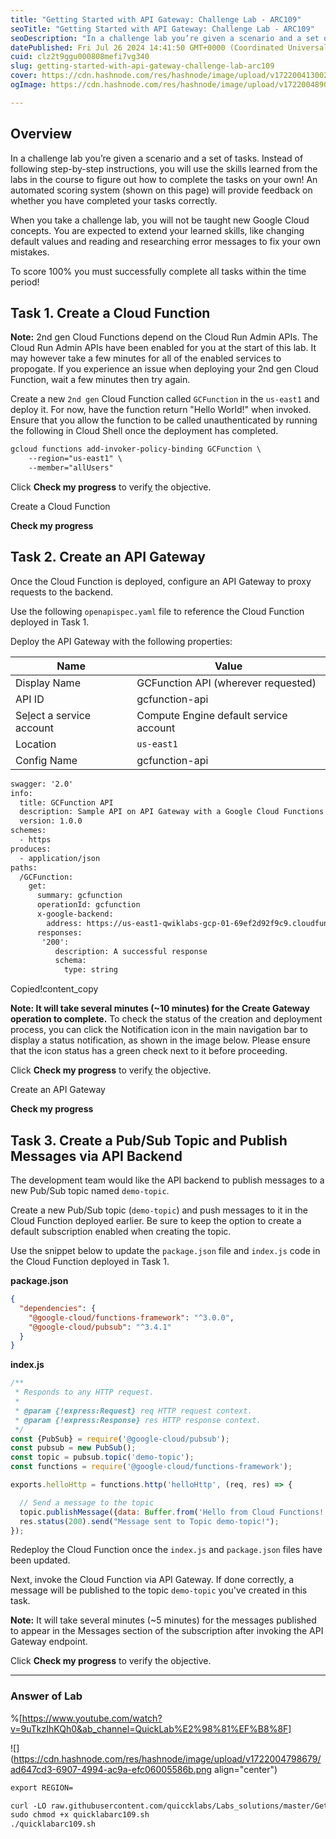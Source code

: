 ```yaml
---
title: "Getting Started with API Gateway: Challenge Lab - ARC109"
seoTitle: "Getting Started with API Gateway: Challenge Lab - ARC109"
seoDescription: "In a challenge lab you’re given a scenario and a set of tasks. Instead of following step-by-step instructions, you will use the skills learned from the labs"
datePublished: Fri Jul 26 2024 14:41:50 GMT+0000 (Coordinated Universal Time)
cuid: clz2t9ggu000808mefi7vg340
slug: getting-started-with-api-gateway-challenge-lab-arc109
cover: https://cdn.hashnode.com/res/hashnode/image/upload/v1722004130020/ff237f86-e78c-4ad9-8b20-d27607615b60.png
ogImage: https://cdn.hashnode.com/res/hashnode/image/upload/v1722004890035/1e88f22b-9114-42eb-a9cf-ebf644d1c665.png

---
```


## **Overview**

In a challenge lab you’re given a scenario and a set of tasks. Instead of following step-by-step instructions, you will use the skills learned from the labs in the course to figure out how to complete the tasks on your own! An automated scoring system (shown on this page) will provide feedback on whether you have completed your tasks correctly.

When you take a challenge lab, you will not be taught new Google Cloud concepts. You are expected to extend your learned skills, like changing default values and reading and researching error messages to fix your own mistakes.

To score 100% you must successfully complete all tasks within the time period!

## **Task 1. Create a Cloud Function**

**Note:** 2nd gen Cloud Functions depend on the Cloud Run Admin APIs. The Cloud Run Admin APIs have been enabled for you at the start of this lab. It may however take a few minutes for all of the enabled services to propogate. If you experience an issue when deploying your 2nd gen Cloud Function, wait a few minutes then try again.

Create a new `2nd gen` Cloud Function called `GCFunction` in the `us-east1` and deploy it. For now, have the function return "Hello World!" when invoked. Ensure that you allow the function to be called unauthenticated by running the following in Cloud Shell once the deployment has completed.

```apache
gcloud functions add-invoker-policy-binding GCFunction \
    --region="us-east1" \
    --member="allUsers"
```

Click **Check my progress** to verif[y](https://cloud.google.com/functions/docs/console-quickstart) the objective.

Create a Cloud Function

**Check my progress**

## **Task 2. Create an API Gateway**

Once the Cloud Function is deployed, configure an API Gateway to proxy requests to the backend.

Use the following `openapispec.yaml` file to reference the Cloud Function deployed in Task 1.

Deploy the API Gateway with the following properties:

| **Name** | **Value** |
| --- | --- |
| Display Name | GCFunction API (wherever requested) |
| API ID | gcfunction-api |
| Se[l](https://cloud.google.com/functions/docs/console-quickstart)ect a service account | Compute Engine default service account |
| Location | `us-east1` |
| Config Name | gcfunction-api |

```apache
swagger: '2.0'
info:
  title: GCFunction API
  description: Sample API on API Gateway with a Google Cloud Functions backend
  version: 1.0.0
schemes:
  - https
produces:
  - application/json
paths:
  /GCFunction:
    get:
      summary: gcfunction
      operationId: gcfunction
      x-google-backend:
        address: https://us-east1-qwiklabs-gcp-01-69ef2d92f9c9.cloudfunctions.net/GCFunction
      responses:
       '200':
          description: A successful response
          schema:
            type: string
```

Copied!content\_copy

**Note: It will take several minutes (~10 minutes) for the Create Gateway operation to complete.** To check the status of the creation and deployment process, you can click the Notification icon in the main navigation bar to display a status notification, as shown in the image below. Please ensure that the icon status has a green check next to it before proceeding.

Click **Check my progress** to verif[y](https://cloud.google.com/functions/docs/console-quickstart) the objective.

Create an API Gateway

**Check my progress**

## **Task 3. Create a Pub/Sub Topic and Publish Messages via API Backend**

The development team would like the API backend to publish messages to a new Pub/Sub topic named `demo-topic`.

Create a new Pub/Sub topic (`demo-topic`) and push messages to it in the Cloud Function deployed earlier. Be sure to keep the option to create a default subscription enabled when creating the topic.

Use the snippet below to update the `package.json` file and `index.js` code in the Cloud Function deployed in Task 1.

**package.json**

```json
{
  "dependencies": {
    "@google-cloud/functions-framework": "^3.0.0",
    "@google-cloud/pubsub": "^3.4.1"
  }
}
```

**index.js**

```javascript
/**
 * Responds to any HTTP request.
 *
 * @param {!express:Request} req HTTP request context.
 * @param {!express:Response} res HTTP response context.
 */
const {PubSub} = require('@google-cloud/pubsub');
const pubsub = new PubSub();
const topic = pubsub.topic('demo-topic');
const functions = require('@google-cloud/functions-framework');

exports.helloHttp = functions.http('helloHttp', (req, res) => {

  // Send a message to the topic
  topic.publishMessage({data: Buffer.from('Hello from Cloud Functions!')});
  res.status(200).send("Message sent to Topic demo-topic!");
});
```

Redeploy the Cloud Function once the `index.js` and `package.json` files have been updated.

Next, invoke the Cloud Function via API Gateway. If done correctly, a message will be published to the topic `demo-topic` you've created in this task.

**Note:** It will take several minutes (~5 minutes) for the messages published to appear in the Messages section of the subscription after invoking the API Gateway endpoint.

Click **Check my progress** to verify the objective.

---

### Answer of Lab

%[https://www.youtube.com/watch?v=9uTkzIhKQh0&ab_channel=QuickLab%E2%98%81%EF%B8%8F] 

![](https://cdn.hashnode.com/res/hashnode/image/upload/v1722004798679/ad647cd3-6907-4994-ac9a-efc06005586b.png align="center")

```apache
export REGION=
```

```apache
curl -LO raw.githubusercontent.com/quiccklabs/Labs_solutions/master/Getting%20Started%20with%20API%20Gateway%20Challenge%20Lab/quicklabarc109.sh
sudo chmod +x quicklabarc109.sh
./quicklabarc109.sh
```